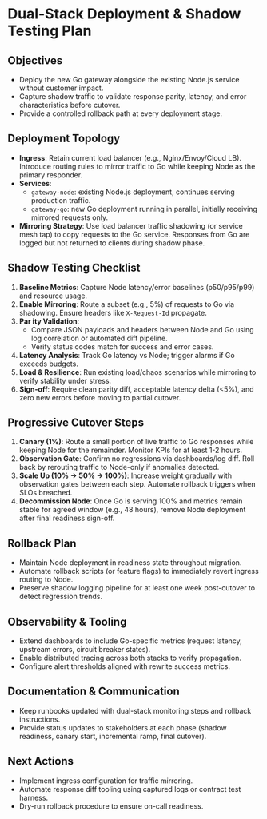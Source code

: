# Dual-Stack Deployment & Shadow Testing Plan

## Objectives
- Deploy the new Go gateway alongside the existing Node.js service without customer impact.
- Capture shadow traffic to validate response parity, latency, and error characteristics before cutover.
- Provide a controlled rollback path at every deployment stage.

## Deployment Topology
- **Ingress**: Retain current load balancer (e.g., Nginx/Envoy/Cloud LB). Introduce routing rules to mirror traffic to Go while keeping Node as the primary responder.
- **Services**:
  - `gateway-node`: existing Node.js deployment, continues serving production traffic.
  - `gateway-go`: new Go deployment running in parallel, initially receiving mirrored requests only.
- **Mirroring Strategy**: Use load balancer traffic shadowing (or service mesh tap) to copy requests to the Go service. Responses from Go are logged but not returned to clients during shadow phase.

## Shadow Testing Checklist
1. **Baseline Metrics**: Capture Node latency/error baselines (p50/p95/p99) and resource usage.
2. **Enable Mirroring**: Route a subset (e.g., 5%) of requests to Go via shadowing. Ensure headers like `X-Request-Id` propagate.
3. **Par ity Validation**:
   - Compare JSON payloads and headers between Node and Go using log correlation or automated diff pipeline.
   - Verify status codes match for success and error cases.
4. **Latency Analysis**: Track Go latency vs Node; trigger alarms if Go exceeds budgets.
5. **Load & Resilience**: Run existing load/chaos scenarios while mirroring to verify stability under stress.
6. **Sign-off**: Require clean parity diff, acceptable latency delta (<5%), and zero new errors before moving to partial cutover.

## Progressive Cutover Steps
1. **Canary (1%)**: Route a small portion of live traffic to Go responses while keeping Node for the remainder. Monitor KPIs for at least 1-2 hours.
2. **Observation Gate**: Confirm no regressions via dashboards/log diff. Roll back by rerouting traffic to Node-only if anomalies detected.
3. **Scale Up (10% → 50% → 100%)**: Increase weight gradually with observation gates between each step. Automate rollback triggers when SLOs breached.
4. **Decommission Node**: Once Go is serving 100% and metrics remain stable for agreed window (e.g., 48 hours), remove Node deployment after final readiness sign-off.

## Rollback Plan
- Maintain Node deployment in readiness state throughout migration.
- Automate rollback scripts (or feature flags) to immediately revert ingress routing to Node.
- Preserve shadow logging pipeline for at least one week post-cutover to detect regression trends.

## Observability & Tooling
- Extend dashboards to include Go-specific metrics (request latency, upstream errors, circuit breaker states).
- Enable distributed tracing across both stacks to verify propagation.
- Configure alert thresholds aligned with rewrite success metrics.

## Documentation & Communication
- Keep runbooks updated with dual-stack monitoring steps and rollback instructions.
- Provide status updates to stakeholders at each phase (shadow readiness, canary start, incremental ramp, final cutover).

## Next Actions
- Implement ingress configuration for traffic mirroring.
- Automate response diff tooling using captured logs or contract test harness.
- Dry-run rollback procedure to ensure on-call readiness.
